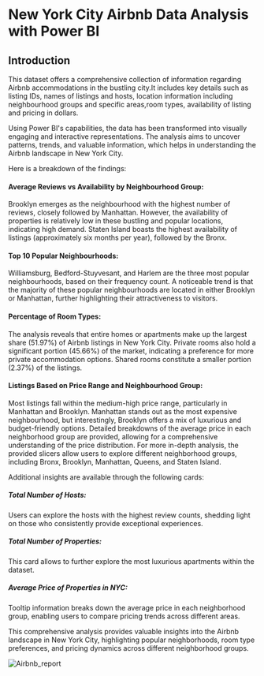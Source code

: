 # New York City Airbnb Data Analysis with Power BI
## Introduction

This dataset offers a comprehensive collection of information regarding Airbnb accommodations in the bustling city.It includes key details such as listing IDs, names of listings and hosts, location information including neighbourhood groups and specific areas,room types, availability of listing and pricing in dollars.

Using Power BI's capabilities, the data has been transformed into visually engaging and interactive representations. The analysis aims to uncover patterns, trends, and valuable information, which helps in understanding the Airbnb landscape in New York City.

Here is a breakdown of the findings:

#### Average Reviews vs Availability by Neighbourhood Group:

Brooklyn emerges as the neighbourhood with the highest number of reviews, closely followed by Manhattan.
However, the availability of properties is relatively low in these bustling and popular locations, indicating high demand.
Staten Island boasts the highest availability of listings (approximately six months per year), followed by the Bronx.

#### Top 10 Popular Neighbourhoods:

Williamsburg, Bedford-Stuyvesant, and Harlem are the three most popular neighbourhoods, based on their frequency count.
A noticeable trend is that the majority of these popular neighbourhoods are located in either Brooklyn or Manhattan, further highlighting their attractiveness to visitors.

#### Percentage of Room Types:

The analysis reveals that entire homes or apartments make up the largest share (51.97%) of Airbnb listings in New York City.
Private rooms also hold a significant portion (45.66%) of the market, indicating a preference for more private accommodation options.
Shared rooms constitute a smaller portion (2.37%) of the listings.

#### Listings Based on Price Range and Neighbourhood Group:

Most listings fall within the medium-high price range, particularly in Manhattan and Brooklyn.
Manhattan stands out as the most expensive neighbourhood, but interestingly, Brooklyn offers a mix of luxurious and budget-friendly options.
Detailed breakdowns of the average price in each neighborhood group are provided, allowing for a comprehensive understanding of the price distribution.
For more in-depth analysis, the provided slicers allow users to explore different neighborhood groups, including Bronx, Brooklyn, Manhattan, Queens, and Staten Island. 

Additional insights are available through the following cards:

##### Total Number of Hosts: 
Users can explore the hosts with the highest review counts, shedding light on those who consistently provide exceptional experiences.

##### Total Number of Properties: 
This card allows to further explore the most luxurious apartments within the dataset.

##### Average Price of Properties in NYC: 
Tooltip information breaks down the average price in each neighborhood group, enabling users to compare pricing trends across different areas.

This comprehensive analysis provides valuable insights into the Airbnb landscape in New York City, highlighting popular neighborhoods, room type preferences, and pricing dynamics across different neighborhood groups.


![Airbnb_report](https://github.com/LakshmiBechy/NewYork_Airbnb_Analysis_PowerBI/assets/132912492/0cd99b59-d584-466d-be4b-8188af2e5b78)


